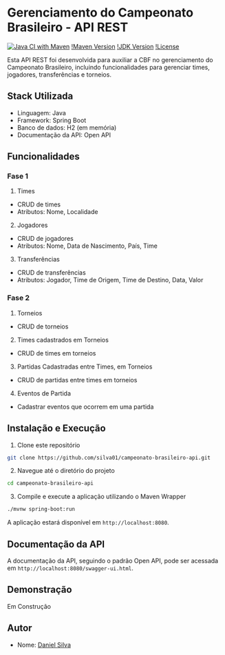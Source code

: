 # Gerenciamento do Campeonato Brasileiro - API REST

[![Java CI with Maven](https://github.com/Silva01/api-brasileirao/actions/workflows/maven.yml/badge.svg?branch=main)](https://github.com/Silva01/api-brasileirao/actions/workflows/maven.yml)
[!Maven Version](https://img.shields.io/badge/maven-3.8.1-blue)
[!JDK Version](https://img.shields.io/badge/jdk-17-orange)
[!License](https://img.shields.io/github/license/silva01/api-brasileirao)


Esta API REST foi desenvolvida para auxiliar a CBF no gerenciamento do Campeonato Brasileiro, incluindo funcionalidades para gerenciar times, jogadores, transferências e torneios.

## Stack Utilizada

- Linguagem: Java
- Framework: Spring Boot
- Banco de dados: H2 (em memória)
- Documentação da API: Open API

## Funcionalidades

### Fase 1

1. Times
- CRUD de times
- Atributos: Nome, Localidade
2. Jogadores
- CRUD de jogadores
- Atributos: Nome, Data de Nascimento, País, Time
3. Transferências
- CRUD de transferências
- Atributos: Jogador, Time de Origem, Time de Destino, Data, Valor

### Fase 2

1. Torneios
- CRUD de torneios
2. Times cadastrados em Torneios
- CRUD de times em torneios
3. Partidas Cadastradas entre Times, em Torneios
- CRUD de partidas entre times em torneios
4. Eventos de Partida
- Cadastrar eventos que ocorrem em uma partida

## Instalação e Execução

1. Clone este repositório

```bash
git clone https://github.com/silva01/campeonato-brasileiro-api.git
```

2. Navegue até o diretório do projeto

```bash
cd campeonato-brasileiro-api
```

3. Compile e execute a aplicação utilizando o Maven Wrapper

```bash
./mvnw spring-boot:run
```

A aplicação estará disponível em `http://localhost:8080`.

## Documentação da API

A documentação da API, seguindo o padrão Open API, pode ser acessada em `http://localhost:8080/swagger-ui.html`.

## Demonstração

Em Construção

## Autor

- Nome: [Daniel Silva](https://github.com/Silva01)
